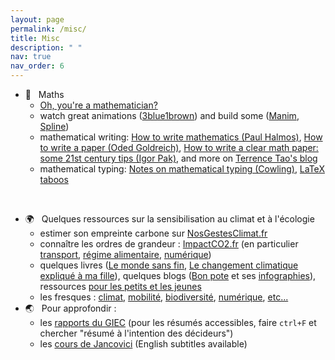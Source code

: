 ```yaml
---
layout: page
permalink: /misc/
title: Misc
description: " "
nav: true
nav_order: 6
---
```




- :triangular_ruler: &nbsp; Maths
  - [Oh, you're a mathematician?](https://putitallonred.com/2014/08/11/if-i-reacted-to-other-peoples-careers-the-way-they-react-to-me-becoming-a-mathematician/)
  - watch great animations ([3blue1brown](https://www.3blue1brown.com/)) and build some ([Manim](https://github.com/3b1b/manim), [Spline](https://app.spline.design/))
  - mathematical writing: [How to write mathematics (Paul Halmos)](https://entropiesschool.sciencesconf.org/data/How_to_Write_Mathematics.pdf), [How to write a paper (Oded Goldreich)](https://www.wisdom.weizmann.ac.il/~oded/R2/re-writing.pdf), [How to write a clear math paper: some 21st century tips (Igor Pak)](https://www.math.ucla.edu/~pak/papers/how-to-write1.pdf), and more on [Terrence Tao's blog](https://terrytao.wordpress.com/advice-on-writing-papers/)
  - mathematical typing: [Notes on mathematical typing (Cowling)](https://web.maths.unsw.edu.au/~michaelc/mc_writing.pdf), [LaTeX taboos](https://distrib-coffee.ipsl.jussieu.fr/pub/mirrors/ctan/info/l2tabu/english/l2tabuen.pdf)

<br>

- :earth_africa: &nbsp; Quelques ressources sur la sensibilisation au climat et à l'écologie
  - estimer son empreinte carbone sur [NosGestesClimat.fr](https://nosgestesclimat.fr/)
  - connaître les ordres de grandeur : [ImpactCO2.fr](https://impactco2.fr/) (en particulier [transport](https://impactco2.fr/transport), [régime alimentaire](https://impactco2.fr/repas), [numérique](https://impactco2.fr/usagenumerique))
  - quelques livres ([Le monde sans fin](https://www.dargaud.com/bd/le-monde-sans-fin-miracle-energetique-et-derive-climatique-bda5378080), [Le changement climatique expliqué à ma fille](https://www.seuil.com/ouvrage/le-changement-climatique-explique-a-ma-fille-jean-marc-jancovici/9782020965972)), quelques blogs ([Bon pote](https://bonpote.com/) et ses [infographies](https://bonpote.com/les-infographies-bon-pote/)), ressources [pour les petits et les jeunes](https://www.greenpeace.fr/ressources-pedagogiques-environnement/)
  - les fresques : [climat](https://fresqueduclimat.org/), [mobilité](https://fresquedelamobilite.org/), [biodiversité](https://www.fresquedelabiodiversite.org/), [numérique](https://www.fresquedunumerique.org/), [etc...](https://wiki.climatefresk.org/?title=Les_fresques_amies)
- :earth_asia: &nbsp; Pour approfondir :
  - les [rapports du GIEC](https://www.ipcc.ch/languages-2/francais/) (pour les résumés accessibles, faire `ctrl+F` et chercher "résumé à l'intention des décideurs")
  - les [cours de Jancovici](https://youtube.com/playlist?list=PLMDQXkItOZ4LPwWJkVQf_PWnYHfC5xGFO&si=ukg_VgqOGzRPB0HS) (English subtitles available)